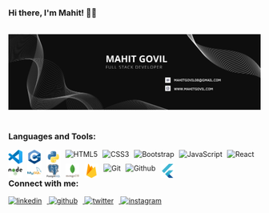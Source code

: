 ### Hi there, I'm Mahit! 👋🏻

<br>
<img src="https://github.com/mahitgovil/mahitgovil/blob/main/Assets/cover.png" alt="Mahit Govil">
<br>
<!-- ![top-langs](https://github-readme-stats.vercel.app/api/top-langs?username=mahitgovil&show_icons=true&theme=radical)
![github stats](https://github-readme-stats.vercel.app/api?username=mahitgovil&show_icons=true&theme=radical) -->

<br>

### Languages and Tools:

<img align="left" style="padding-right:10px;" src="https://github.com/devicons/devicon/blob/v2.16.0/icons/vscode/vscode-original.svg" alt="vs-code" height="28px" /> 
<img align="left" style="padding-right:10px;;" src="https://github.com/devicons/devicon/blob/v2.16.0/icons/cplusplus/cplusplus-original.svg" alt="C++" height="28px" /> 
<img align="left" style="padding-right:10px;" src="https://github.com/devicons/devicon/blob/v2.16.0/icons/python/python-original.svg" alt="Python" height="28px" /> 
<img align="left" style="padding-right:10px;" src="https://profilinator.rishav.dev/skills-assets/html5-original-wordmark.svg" alt="HTML5" height="28px" />
<img align="left" style="padding-right:10px;" src="https://profilinator.rishav.dev/skills-assets/css3-original-wordmark.svg" alt="CSS3" height="28px" /> 
<img align="left" style="padding-right:10px;" src="https://profilinator.rishav.dev/skills-assets/bootstrap-plain.svg" alt="Bootstrap" height="28px" />
<img align="left" style="padding-right:10px;" src="https://profilinator.rishav.dev/skills-assets/javascript-original.svg" alt="JavaScript" height="28px" />  
<img align="left" style="padding-right:10px;" src="https://profilinator.rishav.dev/skills-assets/react-original-wordmark.svg" alt="React" height="28px" />
<img align="left" style="padding-right:10px;" src="https://github.com/devicons/devicon/blob/v2.16.0/icons/nodejs/nodejs-original-wordmark.svg" alt="Node.js" height="28px" />
<img align="left" style="padding-right:10px;" src="https://github.com/devicons/devicon/blob/v2.16.0/icons/mysql/mysql-original-wordmark.svg" alt="MySQL" height="28px" />
<img align="left" style="padding-right:10px;" src="https://github.com/devicons/devicon/blob/v2.16.0/icons/postgresql/postgresql-original-wordmark.svg" alt="PostgreSQL" height="28px" />
<img align="left" style="padding-right:10px;" src="https://github.com/devicons/devicon/blob/v2.16.0/icons/mongodb/mongodb-original-wordmark.svg" alt="MongoDB" height="28px" />
<img align="left" style="padding-right:10px;" src="https://github.com/devicons/devicon/blob/v2.16.0/icons/firebase/firebase-original.svg" alt="Firebase" height="28px" />
<img align="left" style="padding-right:10px;" src="https://profilinator.rishav.dev/skills-assets/git-scm-icon.svg" alt="Git" height="28px" />  
<img align="left" style="padding-right:10px;" src="https://github.com/FortAwesome/Font-Awesome/blob/6.x/svgs/brands/github.svg" alt="Github" height="28px" /> 
<img align="left" style="padding-right:10px;" src="https://github.com/devicons/devicon/blob/v2.16.0/icons/flutter/flutter-original.svg" alt="Flutter" height="28px" />

<br/>
<br/>

### Connect with me:

<div align="left"><a href="https://www.linkedin.com/in/mahitgovil/" target="_blank">
<img height="28px" src="https://github.com/FortAwesome/Font-Awesome/blob/6.x/svgs/brands/linkedin.svg" alt=linkedin style="padding-right:10px;" />
</a>  
<a href="https://github.com/mahitgovil/" target="_blank">
<img height="28px" src="https://github.com/FortAwesome/Font-Awesome/blob/6.x/svgs/brands/github.svg" alt=github style="padding-right:10px;" />
</a>
<a href="https://twitter.com/GovilMahit" target="_blank">
<img height="28px" src="https://github.com/FortAwesome/Font-Awesome/blob/6.x/svgs/brands/twitter.svg" alt=twitter style="padding-right:10px;" />
</a>
<a href="https://instagram.com/" target="_blank">
<img height="28px" src="https://github.com/FortAwesome/Font-Awesome/blob/6.x/svgs/brands/instagram.svg" alt=instagram style="padding-right:10px;" />
</a>

</div>
<!--
Here are some ideas to get you started:

- 🔭 I’m currently working on ...
- 🌱 I’m currently learning ...
- 👯 I’m looking to collaborate on ...
- 🤔 I’m looking for help with ...
- 💬 Ask me about ...
- 📫 How to reach me: ...
- 😄 Pronouns: ...
- ⚡ Fun fact: ...
  -->
